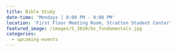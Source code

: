 ```yaml
---
title: Bible Study
date-time: 'Mondays | 8:00 PM - 9:00 PM'
location: 'First Floor Meeting Room, Stratton Student Center'
featured_image: /images/S_2020/bs_fundamentals.jpg
categories:
  - upcoming-events
---
```


